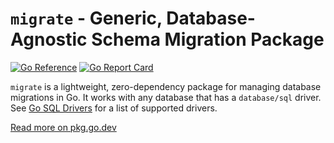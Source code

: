 # `migrate` - Generic, Database-Agnostic Schema Migration Package
[![Go Reference](https://pkg.go.dev/badge/github.com/ladzaretti/migrate.svg)](https://pkg.go.dev/github.com/ladzaretti/migrate)
[![Go Report Card](https://goreportcard.com/badge/github.com/ladzaretti/migrate)](https://goreportcard.com/report/github.com/ladzaretti/migrate)

`migrate` is a lightweight, zero-dependency package for managing database migrations in Go. It works with any database that has a `database/sql` driver. See [Go SQL Drivers](https://go.dev/wiki/SQLDrivers) for a list of supported drivers.

[Read more on pkg.go.dev](https://pkg.go.dev/github.com/ladzaretti/migrate)
